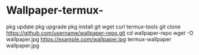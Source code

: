 # Wallpaper-termux-
pkg update
pkg upgrade
pkg install git wget curl termux-tools
git clone https://github.com/username/wallpaper-repo.git
cd wallpaper-repo
wget -O wallpaper.jpg https://example.com/wallpaper.jpg
termux-wallpaper wallpaper.jpg
